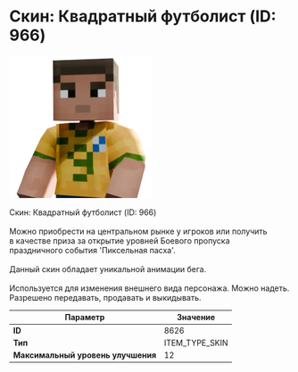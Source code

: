 # Скин: Квадратный футболист (ID: 966)

![Item Image](../img/8626.webp?raw=true)

Скин: Квадратный футболист (ID: 966)<br><br>Можно приобрести на центральном рынке у игроков или получить<br>в качестве приза за открытие уровней Боевого пропуска<br>праздничного события 'Пиксельная пасха'.<br><br>Данный скин обладает уникальной анимации бега.<br><br>Используется для изменения внешнего вида персонажа. Можно надеть.<br>Разрешено передавать, продавать и выкидывать.


| Параметр | Значение |
|----------|----------|
| **ID** | 8626 |
| **Тип** | ITEM_TYPE_SKIN |
| **Максимальный уровень улучшения** | 12 |

